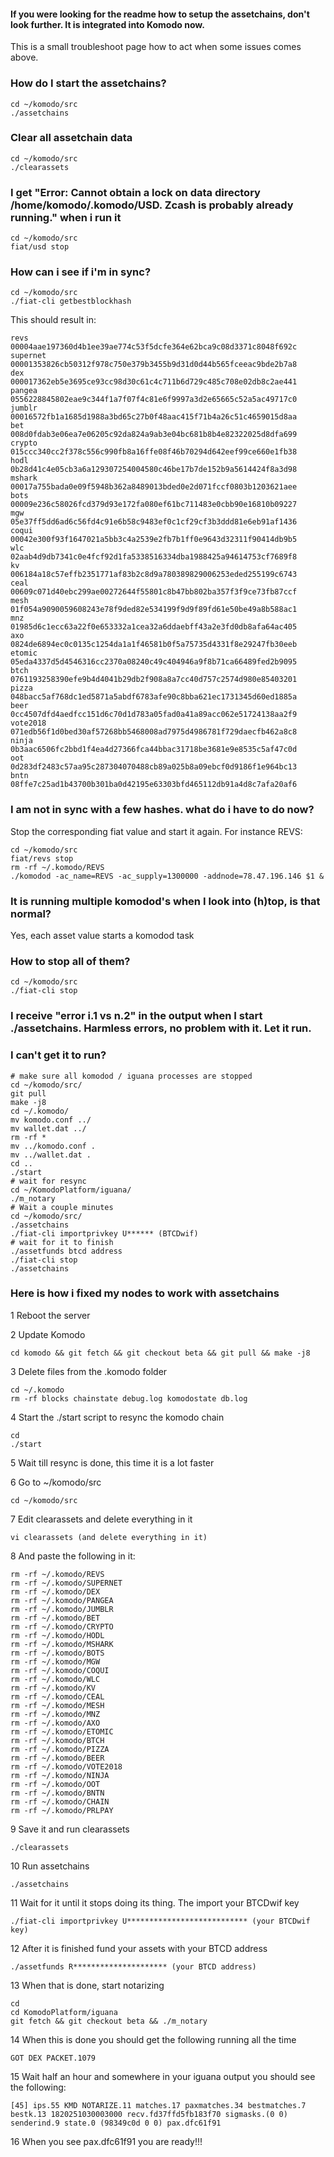 #### If you were looking for the readme how to setup the assetchains, don't look further. It is integrated into Komodo now.

This is a small troubleshoot page how to act when some issues comes above.

### How do I start the assetchains?

```
cd ~/komodo/src
./assetchains
```

### Clear all assetchain data


`cd ~/komodo/src`   
`./clearassets`


### I get "Error: Cannot obtain a lock on data directory /home/komodo/.komodo/USD. Zcash is probably already running." when i run it

```
cd ~/komodo/src
fiat/usd stop
```

### How can i see if i'm in sync?

```
cd ~/komodo/src
./fiat-cli getbestblockhash
```
This should result in:
```
revs
00004aae197360d4b1ee39ae774c53f5dcfe364e62bca9c08d3371c8048f692c
supernet
00001353826cb50312f978c750e379b3455b9d31d0d44b565fceeac9bde2b7a8
dex
000017362eb5e3695ce93cc98d30c61c4c711b6d729c485c708e02db8c2ae441
pangea
0556228845802eae9c344f1a7f07f4c81e6f9997a3d2e65665c52a5ac49717c0
jumblr
00016572fb1a1685d1988a3bd65c27b0f48aac415f71b4a26c51c4659015d8aa
bet
008d0fdab3e06ea7e06205c92da824a9ab3e04bc681b8b4e82322025d8dfa699
crypto
015ccc340cc2f378c556c990fb8a16ffe08f46b70294d642eef99ce660e1fb38
hodl
0b28d41c4e05cb3a6a129307254004580c46be17b7de152b9a5614424f8a3d98
mshark
00017a755bada0e09f5948b362a8489013bded0e2d071fccf0803b1203621aee
bots
00009e236c58026fcd379d93e172fa080ef61bc711483e0cbb90e16810b09227
mgw
05e37ff5dd6ad6c56fd4c91e6b58c9483ef0c1cf29cf3b3ddd81e6eb91af1436
coqui
00042e300f93f1647021a5bb3c4a2539e2fb7b1ff0e9643d32311f90414db9b5
wlc
02aab4d9db7341c0e4fcf92d1fa5338516334dba1988425a94614753cf7689f8
kv
006184a18c57effb2351771af83b2c8d9a780389829006253eded255199c6743
ceal
00609c071d40ebc299ae00272644f55801c8b47bb802ba357f3f9ce73fb87ccf
mesh
01f054a9090059608243e78f9ded82e534199f9d9f89fd61e50be49a8b588ac1
mnz
01985d6c1ecc63a22f0e653332a1cea32a6ddaebff43a2e3fd0db8afa64ac405
axo
0824de6894ec0c0135c1254da1a1f46581b0f5a75735d4331f8e29247fb30eeb
etomic
05eda4337d5d4546316cc2370a08240c49c404946a9f8b71ca66489fed2b9095
btch
0761193258390efe9b4d4041b29db2f908a8a7cc40d757c2574d980e85403201
pizza
048bacc5af768dc1ed5871a5abdf6783afe90c8bba621ec1731345d60ed1885a
beer
0cc4507dfd4aedfcc151d6c70d1d783a05fad0a41a89acc062e51724138aa2f9
vote2018
071edb56f1d0bed30af57268bb5468008ad7975d4986781f729daecfb462a8c8
ninja
0b3aac6506fc2bbd1f4ea4d27366fca44bbac31718be3681e9e8535c5af47c0d
oot
0d283df2483c57aa95c287304070488cb89a025b8a09ebcf0d9186f1e964bc13
bntn
08ffe7c25ad1b43700b301ba0d42195e63303bfd465112db91a4d8c7afa20af6
```

### I am not in sync with a few hashes. what do i have to do now?

Stop the corresponding fiat value and start it again. For instance REVS:

```
cd ~/komodo/src
fiat/revs stop
rm -rf ~/.komodo/REVS
./komodod -ac_name=REVS -ac_supply=1300000 -addnode=78.47.196.146 $1 &
```

### It is running multiple komodod's when I look into (h)top, is that normal?
Yes, each asset value starts a komodod task

### How to stop all of them?

```
cd ~/komodo/src
./fiat-cli stop
```

### I receive "error i.1 vs n.2" in the output when I start ./assetchains. Harmless errors, no problem with it. Let it run.

### I can't get it to run?

```
# make sure all komodod / iguana processes are stopped
cd ~/komodo/src/
git pull
make -j8
cd ~/.komodo/
mv komodo.conf ../
mv wallet.dat ../
rm -rf *
mv ../komodo.conf .
mv ../wallet.dat .
cd ..
./start
# wait for resync
cd ~/KomodoPlatform/iguana/
./m_notary
# Wait a couple minutes
cd ~/komodo/src/
./assetchains
./fiat-cli importprivkey U****** (BTCDwif)
# wait for it to finish
./assetfunds btcd address
./fiat-cli stop
./assetchains
```

### Here is how i fixed my nodes to work with assetchains

1 Reboot the server

2 Update Komodo

```
cd komodo && git fetch && git checkout beta && git pull && make -j8
```

3 Delete files from the .komodo folder

```
cd ~/.komodo
rm -rf blocks chainstate debug.log komodostate db.log
```

4 Start the ./start script to resync the komodo chain

```
cd
./start
```

5 Wait till resync is done, this time it is a lot faster

6 Go to ~/komodo/src

```
cd ~/komodo/src
```

7 Edit clearassets and delete everything in it

```
vi clearassets (and delete everything in it)
```

8 And paste the following in it:

```
rm -rf ~/.komodo/REVS
rm -rf ~/.komodo/SUPERNET
rm -rf ~/.komodo/DEX
rm -rf ~/.komodo/PANGEA
rm -rf ~/.komodo/JUMBLR
rm -rf ~/.komodo/BET
rm -rf ~/.komodo/CRYPTO
rm -rf ~/.komodo/HODL
rm -rf ~/.komodo/MSHARK
rm -rf ~/.komodo/BOTS
rm -rf ~/.komodo/MGW
rm -rf ~/.komodo/COQUI
rm -rf ~/.komodo/WLC
rm -rf ~/.komodo/KV
rm -rf ~/.komodo/CEAL
rm -rf ~/.komodo/MESH
rm -rf ~/.komodo/MNZ
rm -rf ~/.komodo/AXO
rm -rf ~/.komodo/ETOMIC
rm -rf ~/.komodo/BTCH
rm -rf ~/.komodo/PIZZA
rm -rf ~/.komodo/BEER
rm -rf ~/.komodo/VOTE2018
rm -rf ~/.komodo/NINJA
rm -rf ~/.komodo/OOT
rm -rf ~/.komodo/BNTN
rm -rf ~/.komodo/CHAIN
rm -rf ~/.komodo/PRLPAY
```

9 Save it and run clearassets

```
./clearassets
```

10 Run assetchains

```
./assetchains
```

11 Wait for it until it stops doing its thing. The import your BTCDwif key

```
./fiat-cli importprivkey U*************************** (your BTCDwif key)
```

12 After it is finished fund your assets with your BTCD address

```
./assetfunds R********************* (your BTCD address)
```

13 When that is done, start notarizing

```
cd
cd KomodoPlatform/iguana
git fetch && git checkout beta && ./m_notary
```

14 When this is done you should get the following running all the time

```
GOT DEX PACKET.1079
```

15 Wait half an hour and somewhere in your iguana output you should see the following:

```
[45] ips.55 KMD NOTARIZE.11 matches.17 paxmatches.34 bestmatches.7 bestk.13 1820251030003000 recv.fd37ffd5fb183f70 sigmasks.(0 0) senderind.9 state.0 (98349c0d 0 0) pax.dfc61f91
```

16 When you see pax.dfc61f91 you are ready!!!
